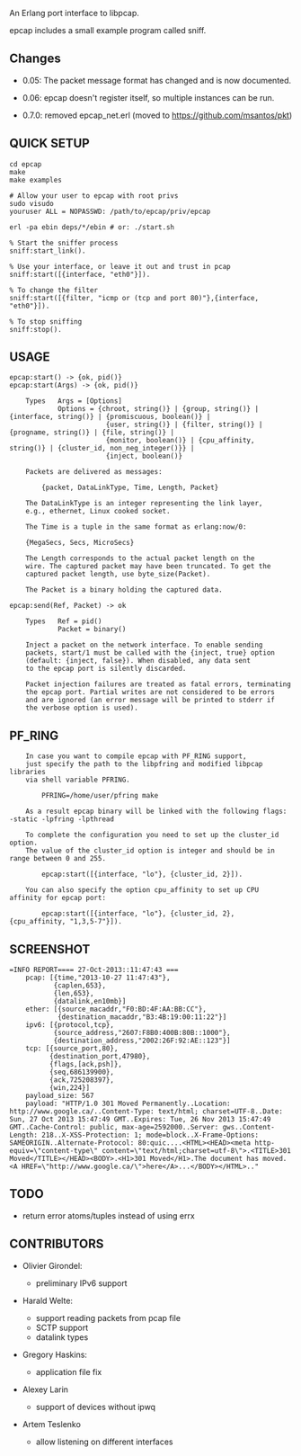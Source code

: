 An Erlang port interface to libpcap.

epcap includes a small example program called sniff.

## Changes

 * 0.05: The packet message format has changed and is now documented.

 * 0.06: epcap doesn't register itself, so multiple instances can be run.

 * 0.7.0: removed epcap\_net.erl (moved to https://github.com/msantos/pkt)

## QUICK SETUP

    cd epcap
    make
    make examples

    # Allow your user to epcap with root privs
    sudo visudo
    youruser ALL = NOPASSWD: /path/to/epcap/priv/epcap

    erl -pa ebin deps/*/ebin # or: ./start.sh

    % Start the sniffer process
    sniff:start_link().

    % Use your interface, or leave it out and trust in pcap
    sniff:start([{interface, "eth0"}]).

    % To change the filter
    sniff:start([{filter, "icmp or (tcp and port 80)"},{interface, "eth0"}]).

    % To stop sniffing
    sniff:stop().


## USAGE

    epcap:start() -> {ok, pid()}
    epcap:start(Args) -> {ok, pid()}

        Types   Args = [Options]
                Options = {chroot, string()} | {group, string()} | {interface, string()} | {promiscuous, boolean()} |
                            {user, string()} | {filter, string()} | {progname, string()} | {file, string()} |
                            {monitor, boolean()} | {cpu_affinity, string()} | {cluster_id, non_neg_integer()}} |
                            {inject, boolean()}

        Packets are delivered as messages:

            {packet, DataLinkType, Time, Length, Packet}

        The DataLinkType is an integer representing the link layer,
        e.g., ethernet, Linux cooked socket.

        The Time is a tuple in the same format as erlang:now/0:

        {MegaSecs, Secs, MicroSecs}

        The Length corresponds to the actual packet length on the
        wire. The captured packet may have been truncated. To get the
        captured packet length, use byte_size(Packet).

        The Packet is a binary holding the captured data.

    epcap:send(Ref, Packet) -> ok

        Types   Ref = pid()
                Packet = binary()

        Inject a packet on the network interface. To enable sending
        packets, start/1 must be called with the {inject, true} option
        (default: {inject, false}). When disabled, any data sent
        to the epcap port is silently discarded.

        Packet injection failures are treated as fatal errors, terminating
        the epcap port. Partial writes are not considered to be errors
        and are ignored (an error message will be printed to stderr if
        the verbose option is used).

## PF_RING

        In case you want to compile epcap with PF_RING support,
        just specify the path to the libpfring and modified libpcap libraries
        via shell variable PFRING.

            PFRING=/home/user/pfring make

        As a result epcap binary will be linked with the following flags: -static -lpfring -lpthread

        To complete the configuration you need to set up the cluster_id option.
        The value of the cluster_id option is integer and should be in range between 0 and 255.

            epcap:start([{interface, "lo"}, {cluster_id, 2}]).

        You can also specify the option cpu_affinity to set up CPU affinity for epcap port:

            epcap:start([{interface, "lo"}, {cluster_id, 2}, {cpu_affinity, "1,3,5-7"}]).


## SCREENSHOT

    =INFO REPORT==== 27-Oct-2013::11:47:43 ===
        pcap: [{time,"2013-10-27 11:47:43"},
               {caplen,653},
               {len,653},
               {datalink,en10mb}]
        ether: [{source_macaddr,"F0:BD:4F:AA:BB:CC"},
                {destination_macaddr,"B3:4B:19:00:11:22"}]
        ipv6: [{protocol,tcp},
               {source_address,"2607:F8B0:400B:80B::1000"},
               {destination_address,"2002:26F:92:AE::123"}]
        tcp: [{source_port,80},
              {destination_port,47980},
              {flags,[ack,psh]},
              {seq,686139900},
              {ack,725208397},
              {win,224}]
        payload_size: 567
        payload: "HTTP/1.0 301 Moved Permanently..Location: http://www.google.ca/..Content-Type: text/html; charset=UTF-8..Date: Sun, 27 Oct 2013 15:47:49 GMT..Expires: Tue, 26 Nov 2013 15:47:49 GMT..Cache-Control: public, max-age=2592000..Server: gws..Content-Length: 218..X-XSS-Protection: 1; mode=block..X-Frame-Options: SAMEORIGIN..Alternate-Protocol: 80:quic....<HTML><HEAD><meta http-equiv=\"content-type\" content=\"text/html;charset=utf-8\">.<TITLE>301 Moved</TITLE></HEAD><BODY>.<H1>301 Moved</H1>.The document has moved.<A HREF=\"http://www.google.ca/\">here</A>...</BODY></HTML>.." 

## TODO

* return error atoms/tuples instead of using errx


## CONTRIBUTORS

* Olivier Girondel:
    * preliminary IPv6 support

* Harald Welte:
    * support reading packets from pcap file
    * SCTP support
    * datalink types

* Gregory Haskins:
    * application file fix

* Alexey Larin
    * support of devices without ipwq

* Artem Teslenko
    * allow listening on different interfaces
